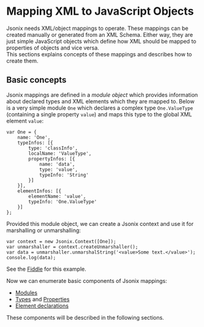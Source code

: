 

# Mapping XML to JavaScript Objects

Jsonix needs XML/object mappings to operate. These mappings can be created manually or generated from an XML Schema. Either way, they are just simple JavaScript objects which define how XML should be mapped to properties of objects and vice versa.  
 This sections explains concepts of these mappings and describes how to create them.

## Basic concepts

Jsonix mappings are defined in a *module object* which provides information about declared types and XML elements which they are mapped to. Below is a very simple module `One` which declares a complex type `One.ValueType` (containing a single property `value`) and maps this type to the global XML element `value`:

```
var One = {
    name: 'One',
    typeInfos: [{
        type: 'classInfo',
        localName: 'ValueType',
        propertyInfos: [{
            name: 'data',
            type: 'value',
            typeInfo: 'String'
        }]
    }],
    elementInfos: [{
        elementName: 'value',
        typeInfo: 'One.ValueType'
    }]
};
```

Provided this module object, we can create a Jsonix context and use it for marshalling or unmarshalling:

```
var context = new Jsonix.Context([One]);
var unmarshaller = context.createUnmarshaller();
var data = unmarshaller.unmarshalString('<value>Some text.</value>');
console.log(data);
```

See the [Fiddle](http://jsfiddle.net/lexi/9yG7b/) for this example.

Now we can enumerate basic components of Jsonix mappings:

* [Modules](#modules)
* [Types](#types) and [Properties](#properties)
* [Element declarations](#element-declarations)

These components will be described in the following sections.

